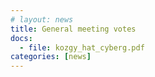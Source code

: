 ```yaml
---
# layout: news
title: General meeting votes
docs:
  - file: kozgy_hat_cyberg.pdf 
categories: [news]
---
```

